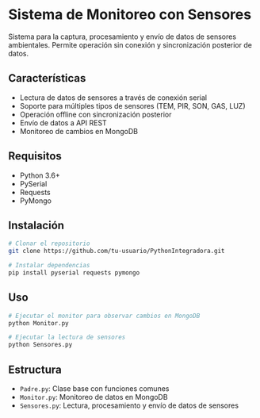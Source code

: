 # Sistema de Monitoreo con Sensores

Sistema para la captura, procesamiento y envío de datos de sensores ambientales. Permite operación sin conexión y sincronización posterior de datos.

## Características

- Lectura de datos de sensores a través de conexión serial
- Soporte para múltiples tipos de sensores (TEM, PIR, SON, GAS, LUZ)
- Operación offline con sincronización posterior
- Envío de datos a API REST
- Monitoreo de cambios en MongoDB

## Requisitos

- Python 3.6+
- PySerial
- Requests
- PyMongo

## Instalación

```bash
# Clonar el repositorio
git clone https://github.com/tu-usuario/PythonIntegradora.git

# Instalar dependencias
pip install pyserial requests pymongo
```

## Uso

```bash
# Ejecutar el monitor para observar cambios en MongoDB
python Monitor.py

# Ejecutar la lectura de sensores
python Sensores.py
```

## Estructura

- `Padre.py`: Clase base con funciones comunes
- `Monitor.py`: Monitoreo de datos en MongoDB
- `Sensores.py`: Lectura, procesamiento y envío de datos de sensores